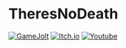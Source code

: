 # TheresNoDeath

[![GameJolt](https://img.shields.io/badge/Game%20Jolt-bage?style=for-the-badge&logo=gamejolt&logoColor=white&logoSize=20)](https://gamejolt.com/@TheresNoDeath)
[![Itch.io](https://img.shields.io/badge/Itch.io-bage?style=for-the-badge&logo=itchdotio&logoColor=white&logoSize=20&color=softred)](https://theresnodeath.itch.io)
[![Youtube](https://img.shields.io/badge/youtube-bage?style=for-the-badge&logo=youtube&logoColor=white&logoSize=20&color=red)](https://www.youtube.com/@TNDyt-off)

